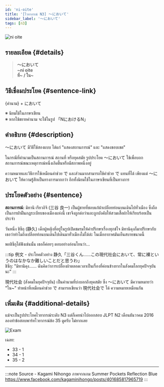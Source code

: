 ```yaml
---
id: 'ni-oite'
title: '[ไวยากรณ์ N3] 〜において'
sidebar_label: '〜において'
tags: [n3]
---
```


![ni oite](https://res.cloudinary.com/kagamiweb/image/upload/v1631720714/nihongo/grammar/n3/ni-oite.png)

## รายละเอียด {#details}

> **〜において**  
> **~ni oite**  
> **ที่~ / ใน~**

## วิธีเชื่อมประโยค {#sentence-link}

{คำนาม} + において

※ นิยมใช้ในภาษาเขียน  
※ หากใช้ขยายคำนาม จะใช้ในรูป 「NにおけるN」

## คำอธิบาย {#description}

〜において มีวิธีใช้สองแบบ ได้แก่ "แสดงสถานการณ์" และ "แสดงขอบเขต"

ในกรณีที่คำนามเป็นสถานการณ์ สถานที่ หรือยุคสมัย รูปประโยค 〜において ใช้เพื่อบอกสถานการณ์ขณะเหตุการณ์หนึ่งเกิดขึ้นหรือมีสภาพหนึ่งอยู่

ความหมายและวิธีการใช้เหมือนคำช่วย で และส่วนมากสามารถใช้คำช่วย で แทนที่ได้ เพียงแต่ 〜において ให้ความรู้สึกเป็นทางการมากกว่า อีกทั้งนิยมใช้ในภาษาเขียนที่เป็นทางการ

## ประโยคตัวอย่าง {#sentence}

**สถานการณ์:** มิทานิ เรียวอิจิ (三谷 良一) เป็นผู้ชายที่ชอบแก้ผ้าเปลือยท่อนบนเดินไปทั่วเมือง ซึ่งถือเป็นการฝ่าฝืนกฎระเบียบของเมืองแห่งนี้ เขาจึงถูกต่อว่าและถูกบังคับให้สวมเสื้อผ้าให้เรียบร้อยเป็นประจำ

วันหนึ่ง ชิซึกุ (静久) เด็กผู้หญิงที่อยู่ในรูปเปิดชมรมให้คำปรึกษาเรื่องทุกข์ใจ มิทานิคุงก็มาปรึกษากับเธอว่าทำไมถึงเปลือยท่อนบนเดินไปเดินมาทั่วเมืองไม่ได้ล่ะ ในเมื่ออากาศมันเย็นสบายขนาดนี้

พอชิซึกุได้ฟังเช่นนั้น เธอก็ค่อยๆ ตอบอย่างอ่อนโยนว่า…

:::tip 例文 - ประโยคตัวอย่าง
静久「三谷くん……この現代社会において、常に裸というのはなかなか難しいことだと思うわ」  
ชิซึกุ: "มิทานิคุง...... ฉันคิดว่าการเปลื้องผ้าตลอดเวลาเป็นเรื่องที่ค่อนข้างยากในสังคมโลกยุคปัจจุบันนะ"
:::

現代社会 (สังคมในยุคปัจจุบัน) เป็นคำนามที่บ่งบอกถึงยุคสมัย ซึ่ง 〜において มีความหมายว่า "ใน~" ทำหน้าที่เหมือนคำช่วย で สามารถเขียนว่า 現代社会で ได้ ความหมายเหมือนกัน

## เพิ่มเติม {#additional-details}

แม้จะเป็นรูปประโยคไวยากรณ์ระดับ N3 แต่ก็เคยนำไปออกสอบ JLPT N2 เดือนธันวาคม 2016
ลองทำข้อสอบพาร์ทไวยากรณ์ข้อ 35 ดูครับ ไม่ยากเลย

![Exam](https://scontent.fbkk13-1.fna.fbcdn.net/v/t39.30808-6/239941965_401687997965501_7200199992389371021_n.jpg?_nc_cat=108&ccb=1-5&_nc_sid=dbeb18&_nc_ohc=9ICtw5iEX4AAX-QKXPv&_nc_ht=scontent.fbkk13-1.fna&oh=8dec2702d317ec3ab71062086a545bb3&oe=6148E4FC)

เฉลย:
- 33 - 1
- 34 - 1
- 35 - 2

---
:::note Source - Kagami Nihongo
ภาพจากเกม Summer Pockets Reflection Blue  
https://www.facebook.com/kagaminihongo/posts/401685817965719
:::